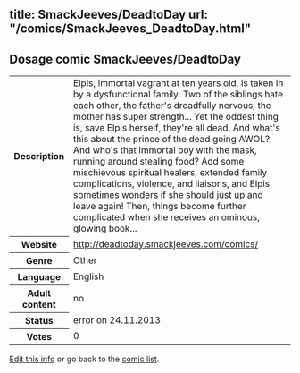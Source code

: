 title: SmackJeeves/DeadtoDay
url: "/comics/SmackJeeves_DeadtoDay.html"
---
Dosage comic SmackJeeves/DeadtoDay
-----------------------------------------

<p id="msg"></p>
<script type="text/javascript">
if (window.location.search === '?edit_info_mail=sent_ok') {
  var elem = document.getElementById("msg");
  elem.innerHTML = 'Edited information sucessfully sent for review, which is usually done daily. Thanks!';
  elem.className = 'ok';
}
</script>
<table class="comicinfo">
<tr>
<th>Description</th><td>Elpis, immortal vagrant at ten years old, is taken in by a dysfunctional family. Two of the siblings hate each other, the father's dreadfully nervous, the mother has super strength... Yet the oddest thing is, save Elpis herself, they're all dead. And what's this about the prince of the dead going AWOL? And who's that immortal boy with the mask, running around stealing food? Add some mischievous spiritual healers, extended family complications, violence, and liaisons, and Elpis sometimes wonders if she should just up and leave again! Then, things become further complicated when she receives an ominous, glowing book...</td>
</tr>
<tr>
<th>Website</th><td><a href="http://deadtoday.smackjeeves.com/comics/">http://deadtoday.smackjeeves.com/comics/</a></td>
</tr>
<tr>
<th>Genre</th><td>Other</td>
</tr>
<tr>
<th>Language</th><td>English</td>
</tr>
<tr>
<th>Adult content</th><td>no</td>
</tr>
<tr>
<th>Status</th><td>error on 24.11.2013</td>
</tr>
<tr>
<th>Votes</th><td>0</td>
</tr>
</table>

[Edit this info](SmackJeeves_DeadtoDay_edit.html) or go back to the [comic list](../comic-index.html).
